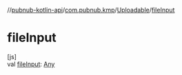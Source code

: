 //[pubnub-kotlin-api](../../../index.md)/[com.pubnub.kmp](../index.md)/[Uploadable](index.md)/[fileInput](file-input.md)

# fileInput

[js]\
val [fileInput](file-input.md): [Any](https://kotlinlang.org/api/latest/jvm/stdlib/kotlin-stdlib/kotlin/-any/index.html)
